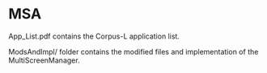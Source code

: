 # MSA

App_List.pdf contains the Corpus-L application list.

ModsAndImpl/ folder contains the modified files and implementation of the MultiScreenManager.
